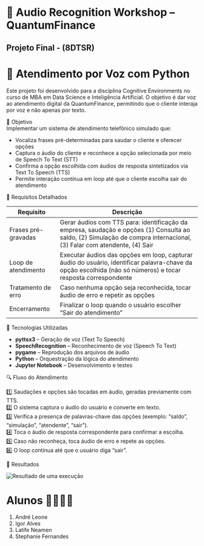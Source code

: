 # 🎤 Audio Recognition Workshop – QuantumFinance
## Projeto Final - (8DTSR)

# 🤖 Atendimento por Voz com Python

Este projeto foi desenvolvido para a disciplina Cognitive Environments no curso de MBA em Data Science e Inteligência Artificial. O objetivo é dar voz ao atendimento digital da QuantumFinance, permitindo que o cliente interaja por voz e não apenas por texto.

🎯 Objetivo  
Implementar um sistema de atendimento telefônico simulado que:

- Vocaliza frases pré-determinadas para saudar o cliente e oferecer opções
- Captura o áudio do cliente e reconhece a opção selecionada por meio de Speech To Text (STT)
- Confirma a opção escolhida com áudios de resposta sintetizados via Text To Speech (TTS)
- Permite interação contínua em loop até que o cliente escolha sair do atendimento

📝 Requisitos Detalhados  

| Requisito | Descrição |
|-|-|
| Frases pré-gravadas | Gerar áudios com TTS para: identificação da empresa, saudação e opções (1) Consulta ao saldo, (2) Simulação de compra internacional, (3) Falar com atendente, (4) Sair |
| Loop de atendimento | Executar áudios das opções em loop, capturar áudio do usuário, identificar palavra-chave da opção escolhida (não só números) e tocar resposta correspondente |
| Tratamento de erro | Caso nenhuma opção seja reconhecida, tocar áudio de erro e repetir as opções |
| Encerramento | Finalizar o loop quando o usuário escolher “Sair do atendimento” |

🧰 Tecnologias Utilizadas  
- **pyttsx3** – Geração de voz (Text To Speech)  
- **SpeechRecognition** – Reconhecimento de voz (Speech To Text)  
- **pygame** – Reprodução dos arquivos de áudio  
- **Python** – Orquestração da lógica do atendimento  
- **Jupyter Notebook** – Desenvolvimento e testes

🔍 Fluxo do Atendimento  

1️⃣ Saudações e opções são tocadas em áudio, geradas previamente com TTS.  
2️⃣ O sistema captura o áudio do usuário e converte em texto.  
3️⃣ Verifica a presença de palavras-chave das opções (exemplo: “saldo”, “simulação”, “atendente”, “sair”).  
4️⃣ Toca o áudio de resposta correspondente para confirmar a escolha.  
5️⃣ Caso não reconheça, toca áudio de erro e repete as opções.  
6️⃣ O loop continua até que o usuário diga “sair”.

🎯 Resultados

![Resultado de uma execução](https://github.com/user-attachments/assets/eb16fabd-4485-4483-95d9-5ed55a096b3c)



# Alunos 👨‍🎓👩‍🎓

1. André Leone 
2. Igor Alves 
3. Latife Neamen 
4. Stephanie Fernandes 
 

